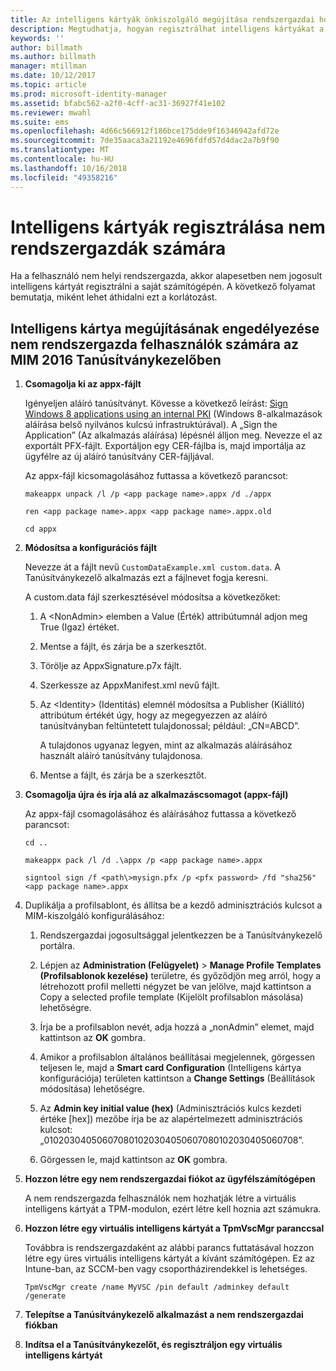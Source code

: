 ```yaml
---
title: Az intelligens kártyák önkiszolgáló megújítása rendszergazdai hozzáférés nélkül a Microsoft Identity Managerben | Microsoft Docs
description: Megtudhatja, hogyan regisztrálhat intelligens kártyákat a számítógépükhöz rendszergazdai hozzáféréssel nem rendelkező felhasználók számára, hogy használhassák a Tanúsítványkezelőt.
keywords: ''
author: billmath
ms.author: billmath
manager: mtillman
ms.date: 10/12/2017
ms.topic: article
ms.prod: microsoft-identity-manager
ms.assetid: bfabc562-a2f0-4cff-ac31-36927f41e102
ms.reviewer: mwahl
ms.suite: ems
ms.openlocfilehash: 4d66c566912f186bce175dde9f16346942afd72e
ms.sourcegitcommit: 7de35aaca3a21192e4696fdfd57d4dac2a7b9f90
ms.translationtype: MT
ms.contentlocale: hu-HU
ms.lasthandoff: 10/16/2018
ms.locfileid: "49358216"
---
```

# <a name="enroll-smart-cards-for-non-administrators"></a>Intelligens kártyák regisztrálása nem rendszergazdák számára
Ha a felhasználó nem helyi rendszergazda, akkor alapesetben nem jogosult intelligens kártyát regisztrálni a saját számítógépén. A következő folyamat bemutatja, miként lehet áthidalni ezt a korlátozást.

## <a name="enabling-smart-card-renewal-for-non-admins-in-mim-2016-certificate-manager"></a>Intelligens kártya megújításának engedélyezése nem rendszergazda felhasználók számára az MIM 2016 Tanúsítványkezelőben

1.  **Csomagolja ki az appx-fájlt**

    Igényeljen aláíró tanúsítványt. Kövesse a következő leírást: [Sign Windows 8 applications using an internal PKI](http://blogs.technet.com/b/deploymentguys/archive/2013/06/14/signing-windows-8-applications-using-an-internal-pki.aspx) (Windows 8-alkalmazások aláírása belső nyilvános kulcsú infrastruktúrával). A „Sign the Application” (Az alkalmazás aláírása) lépésnél álljon meg. Nevezze el az exportált PFX-fájlt. Exportáljon egy CER-fájlba is, majd importálja az ügyfélre az új aláíró tanúsítvány CER-fájljával.

    Az appx-fájl kicsomagolásához futtassa a következő parancsot:

    `makeappx unpack /l /p <app package name>.appx /d ./appx`

    `ren <app package name>.appx <app package name>.appx.old`

    `cd appx`

2.  **Módosítsa a konfigurációs fájlt**

    Nevezze át a fájlt nevű `CustomDataExample.xml custom.data`. A Tanúsítványkezelő alkalmazás ezt a fájlnevet fogja keresni.

    A custom.data fájl szerkesztésével módosítsa a következőket:

    1.  A &lt;NonAdmin&gt; elemben a Value (Érték) attribútumnál adjon meg True (Igaz) értéket.

    2.  Mentse a fájlt, és zárja be a szerkesztőt.

    3.  Törölje az AppxSignature.p7x fájlt.

    4.  Szerkessze az AppxManifest.xml nevű fájlt.

    5.  Az &lt;Identity&gt; (Identitás) elemnél módosítsa a Publisher (Kiállító) attribútum értékét úgy, hogy az megegyezzen az aláíró tanúsítványban feltüntetett tulajdonossal; például: „CN=ABCD”.

        A tulajdonos ugyanaz legyen, mint az alkalmazás aláírásához használt aláíró tanúsítvány tulajdonosa.

    6.  Mentse a fájlt, és zárja be a szerkesztőt.

3.  **Csomagolja újra és írja alá az alkalmazáscsomagot (appx-fájl)**

    Az appx-fájl csomagolásához és aláírásához futtassa a következő parancsot:

    `cd ..`

    `makeappx pack /l /d .\appx /p <app package name>.appx`

    `signtool sign /f <path\>mysign.pfx /p <pfx password> /fd "sha256" <app package name>.appx`

4.  Duplikálja a profilsablont, és állítsa be a kezdő adminisztrációs kulcsot a MIM-kiszolgáló konfigurálásához:

    1.  Rendszergazdai jogosultsággal jelentkezzen be a Tanúsítványkezelő portálra.

    2.  Lépjen az **Administration (Felügyelet)**  &gt;  **Manage Profile Templates (Profilsablonok kezelése)** területre, és győződjön meg arról, hogy a létrehozott profil melletti négyzet be van jelölve, majd kattintson a Copy a selected profile template (Kijelölt profilsablon másolása) lehetőségre.

    3.  Írja be a profilsablon nevét, adja hozzá a „nonAdmin” elemet, majd kattintson az **OK** gombra.

    4.  Amikor a profilsablon általános beállításai megjelennek, görgessen teljesen le, majd a **Smart card Configuration** (Intelligens kártya konfigurációja) területen kattintson a **Change Settings** (Beállítások módosítása) lehetőségre.

    5.  Az **Admin key initial value (hex)** (Adminisztrációs kulcs kezdeti értéke [hex]) mezőbe írja be az alapértelmezett adminisztrációs kulcsot: „010203040506070801020304050607080102030405060708”.

    6.  Görgessen le, majd kattintson az **OK** gombra.

5.  **Hozzon létre egy nem rendszergazdai fiókot az ügyfélszámítógépen**

    A nem rendszergazda felhasználók nem hozhatják létre a virtuális intelligens kártyát a TPM-modulon, ezért létre kell hoznia azt számukra.

6.  **Hozzon létre egy virtuális intelligens kártyát a TpmVscMgr paranccsal**

    Továbbra is rendszergazdaként az alábbi parancs futtatásával hozzon létre egy üres virtuális intelligens kártyát a kívánt számítógépen. Ez az Intune-ban, az SCCM-ben vagy csoportházirendekkel is lehetséges.

    `TpmVscMgr create /name MyVSC /pin default /adminkey default /generate`

7.  **Telepítse a Tanúsítványkezelő alkalmazást a nem rendszergazdai fiókban**

8.  **Indítsa el a Tanúsítványkezelőt, és regisztráljon egy virtuális intelligens kártyát**
